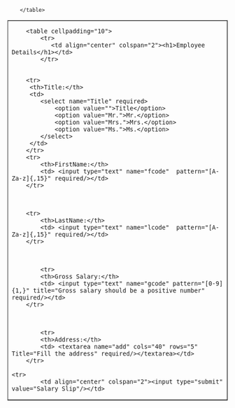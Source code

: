 <!DOCTYPE html>
<html>  
<head>
    <script type="text/javascript" src="emp.js"></script>
</head>
    <body>        
        <form name="employee" onsubmit="getallData()">
        <table border="1" align="center">
        <tr><td>
 
        <table cellpadding="10"> 
            <tr>
               <td align="center" colspan="2"><h1>Employee Details</h1></td>
            </tr>
 
 
        <tr>
         <th>Title:</th> 
         <td>
            <select name="Title" required>
                <option value="">Title</option>
                <option value="Mr.">Mr.</option>
                <option value="Mrs.">Mrs.</option>
                <option value="Ms.">Ms.</option>
            </select>           
         </td>
        </tr>
        <tr>
            <th>FirstName:</th>
            <td> <input type="text" name="fcode"  pattern="[A-Za-z]{,15}" required/></td>
        </tr>   
 
 
 
        <tr>
            <th>LastName:</th>
            <td> <input type="text" name="lcode"  pattern="[A-Za-z]{,15}" required/></td>
        </tr>   
 
 
 
            <tr>
            <th>Gross Salary:</th>
            <td> <input type="text" name="gcode" pattern="[0-9]{1,}" title="Gross salary should be a positive number" required/></td>
        </tr>   
 
 
 
            <tr>
            <th>Address:</th>
            <td> <textarea name="add" cols="40" rows="5" Title="Fill the address" required/></textarea></td>
        </tr>       
 
    <tr>
            <td align="center" colspan="2"><input type="submit"  value="Salary Slip"/></td>  
</tr>           
 
 
        </table>
</td></tr>
</table>
</form>
</body>
</html>
